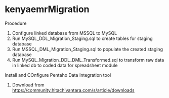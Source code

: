 # kenyaemrMigration

Procedure
1. Configure linked database from MSSQL to MySQL
2. Run MySQL_DDL_Migration_Staging.sql to create tables for staging database
3. Run MSSQL_DML_Migration_Staging.sql to populate the created staging database 
4. Run MySQL_Migration_DDL_DML_Transformed.sql to transform raw data in linked db to coded data for spreadsheet module


Install and COnfigure Pentaho Data Integration tool
1. Download from https://community.hitachivantara.com/s/article/downloads